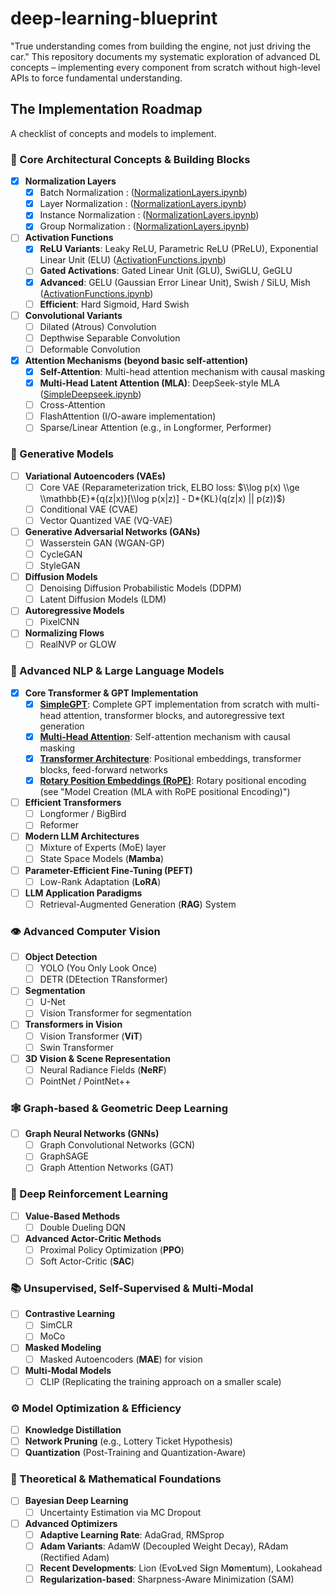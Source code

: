 # deep-learning-blueprint

"True understanding comes from building the engine, not just driving the car." This repository documents my systematic exploration of advanced DL concepts – implementing every component from scratch without high-level APIs to force fundamental understanding.


## The Implementation Roadmap

A checklist of concepts and models to implement.

### 🧠 Core Architectural Concepts & Building Blocks

  - [x] **Normalization Layers**
      - [x] Batch Normalization : ([NormalizationLayers.ipynb](NormalizationLayers.ipynb#BatchNorm))
      - [x] Layer Normalization : ([NormalizationLayers.ipynb](NormalizationLayers.ipynb#LayerNorm))
      - [x] Instance Normalization : ([NormalizationLayers.ipynb](NormalizationLayers.ipynb#InstanceNorm))
      - [x] Group Normalization : ([NormalizationLayers.ipynb](NormalizationLayers.ipynb#GroupNorm))
  - [ ] **Activation Functions**
      - [x] **ReLU Variants**: Leaky ReLU, Parametric ReLU (PReLU), Exponential Linear Unit (ELU) ([ActivationFunctions.ipynb](ActivationFunctions.ipynb#ReLU))
      - [ ] **Gated Activations**: Gated Linear Unit (GLU), SwiGLU, GeGLU
      - [x] **Advanced**: GELU (Gaussian Error Linear Unit), Swish / SiLU, Mish ([ActivationFunctions.ipynb](ActivationFunctions.ipynb))
      - [ ] **Efficient**: Hard Sigmoid, Hard Swish
  - [ ] **Convolutional Variants**
      - [ ] Dilated (Atrous) Convolution
      - [ ] Depthwise Separable Convolution
      - [ ] Deformable Convolution
  - [x] **Attention Mechanisms (beyond basic self-attention)**
      - [x] **Self-Attention**: Multi-head attention mechanism with causal masking
      - [x] **Multi-Head Latent Attention (MLA)**: DeepSeek-style MLA ([SimpleDeepseek.ipynb](SimpleDeepseek.ipynb))
      - [ ] Cross-Attention
      - [ ] FlashAttention (I/O-aware implementation)
      - [ ] Sparse/Linear Attention (e.g., in Longformer, Performer)

### 🎨 Generative Models

  - [ ] **Variational Autoencoders (VAEs)**
      - [ ] Core VAE (Reparameterization trick, ELBO loss: $\\log p(x) \\ge \\mathbb{E}*{q(z|x)}[\\log p(x|z)] - D*{KL}(q(z|x) || p(z))$)
      - [ ] Conditional VAE (CVAE)
      - [ ] Vector Quantized VAE (VQ-VAE)
  - [ ] **Generative Adversarial Networks (GANs)**
      - [ ] Wasserstein GAN (WGAN-GP)
      - [ ] CycleGAN
      - [ ] StyleGAN
  - [ ] **Diffusion Models**
      - [ ] Denoising Diffusion Probabilistic Models (DDPM)
      - [ ] Latent Diffusion Models (LDM)
  - [ ] **Autoregressive Models**
      - [ ] PixelCNN
  - [ ] **Normalizing Flows**
      - [ ] RealNVP or GLOW

### 💬 Advanced NLP & Large Language Models

  - [x] **Core Transformer & GPT Implementation**
      - [x] **[SimpleGPT](SimpleGPT.ipynb)**: Complete GPT implementation from scratch with multi-head attention, transformer blocks, and autoregressive text generation
      - [x] **[Multi-Head Attention](SimpleGPT.ipynb#multi-head-attention)**: Self-attention mechanism with causal masking
      - [x] **[Transformer Architecture](SimpleGPT.ipynb#transformer-blocks)**: Positional embeddings, transformer blocks, feed-forward networks
      - [x] **[Rotary Position Embeddings (RoPE)](SimpleDeepseek.ipynb)**: Rotary positional encoding (see "Model Creation (MLA with RoPE positional Encoding)")
  - [ ] **Efficient Transformers**
      - [ ] Longformer / BigBird
      - [ ] Reformer
  - [ ] **Modern LLM Architectures**
      - [ ] Mixture of Experts (MoE) layer
      - [ ] State Space Models (**Mamba**)
  - [ ] **Parameter-Efficient Fine-Tuning (PEFT)**
      - [ ] Low-Rank Adaptation (**LoRA**)
  - [ ] **LLM Application Paradigms**
      - [ ] Retrieval-Augmented Generation (**RAG**) System

### 👁️ Advanced Computer Vision

  - [ ] **Object Detection**
      - [ ] YOLO (You Only Look Once)
      - [ ] DETR (DEtection TRansformer)
  - [ ] **Segmentation**
      - [ ] U-Net
      - [ ] Vision Transformer for segmentation
  - [ ] **Transformers in Vision**
      - [ ] Vision Transformer (**ViT**)
      - [ ] Swin Transformer
  - [ ] **3D Vision & Scene Representation**
      - [ ] Neural Radiance Fields (**NeRF**)
      - [ ] PointNet / PointNet++

### 🕸️ Graph-based & Geometric Deep Learning

  - [ ] **Graph Neural Networks (GNNs)**
      - [ ] Graph Convolutional Networks (GCN)
      - [ ] GraphSAGE
      - [ ] Graph Attention Networks (GAT)

### 🤖 Deep Reinforcement Learning

  - [ ] **Value-Based Methods**
      - [ ] Double Dueling DQN
  - [ ] **Advanced Actor-Critic Methods**
      - [ ] Proximal Policy Optimization (**PPO**)
      - [ ] Soft Actor-Critic (**SAC**)

### 📚 Unsupervised, Self-Supervised & Multi-Modal

  - [ ] **Contrastive Learning**
      - [ ] SimCLR
      - [ ] MoCo
  - [ ] **Masked Modeling**
      - [ ] Masked Autoencoders (**MAE**) for vision
  - [ ] **Multi-Modal Models**
      - [ ] CLIP (Replicating the training approach on a smaller scale)

### ⚙️ Model Optimization & Efficiency

  - [ ] **Knowledge Distillation**
  - [ ] **Network Pruning** (e.g., Lottery Ticket Hypothesis)
  - [ ] **Quantization** (Post-Training and Quantization-Aware)

### 🔬 Theoretical & Mathematical Foundations

  - [ ] **Bayesian Deep Learning**
      - [ ] Uncertainty Estimation via MC Dropout
  - [ ] **Advanced Optimizers**
      - [ ] **Adaptive Learning Rate**: AdaGrad, RMSprop
      - [ ] **Adam Variants**: AdamW (Decoupled Weight Decay), RAdam (Rectified Adam)
      - [ ] **Recent Developments**: Lion (Evo**L**ved S**i**gn M**o**me**n**tum), Lookahead
      - [ ] **Regularization-based**: Sharpness-Aware Minimization (SAM)
